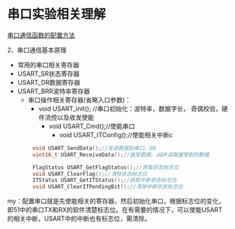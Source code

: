# 串口实验相关理解

[串口通信函数的配置方法]( https://blog.csdn.net/qq_38410730/article/details/79897008 )

2、串口通信基本原理

- 常用的串口相关寄存器
- USART_SR状态寄存器
- USART_DR数据寄存器
- USART_BRR波特率寄存器     
  - 串口操作相关寄存器(省略入口参数)：
    - void USART_Init(); //串口初始化：波特率，数据字长，    奇偶校验，硬件流控以及收发使能
      - void USART_Cmd();//使能串口
        - void USART_ITConfig();//使能相关中断c 

```c
        void USART_SendData();//发送数据到串口，DR
        uint16_t USART_ReceiveData();//接受数据，从DR读取接受到的数据

        FlagStatus USART_GetFlagStatus();//获取状态标志位
        void USART_ClearFlag();//清除状态标志位
        ITStatus USART_GetITStatus();//获取中断状态标志位
        void USART_ClearITPendingBit();//清除中断状态标志位
```
my：配置串口就是先使能相关的寄存器，然后初始化串口，根据标志位的变化，即51中的串口TX和RX的软件清楚标志位。在有需要的情况下，可以使能USART的相关中断，USART中的中断也有标志位，需清除。